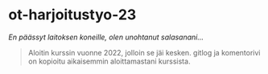 # ot-harjoitustyo-23

*En päässyt laitoksen koneille, olen unohtanut salasanani...*

>Aloitin kurssin vuonne 2022, jolloin se jäi kesken. gitlog ja komentorivi on kopioitu aikaisemmin aloittamastani kurssista.